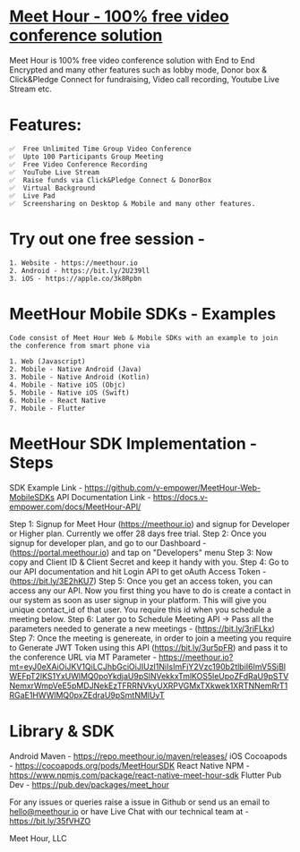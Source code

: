 # [Meet Hour - 100% free video conference solution](https://meethour.io)
Meet Hour is 100% free video conference solution with End to End Encrypted and many other features such as lobby mode, Donor box & Click&Pledge Connect for fundraising, Video call recording, Youtube Live Stream etc.

# Features:

    ✅  Free Unlimited Time Group Video Conference
    ✅  Upto 100 Participants Group Meeting
    ✅  Free Video Conference Recording 
    ✅  YouTube Live Stream
    ✅  Raise funds via Click&Pledge Connect & DonorBox
    ✅  Virtual Background
    ✅  Live Pad
    ✅  Screensharing on Desktop & Mobile and many other features.

# Try out one free session -

    1. Website - https://meethour.io
    2. Android - https://bit.ly/2U239ll
    3. iOS - https://apple.co/3k8Rpbn


# MeetHour Mobile SDKs - Examples

    Code consist of Meet Hour Web & Mobile SDKs with an example to join the conference from smart phone via

    1. Web (Javascript)
    2. Mobile - Native Android (Java)
    3. Mobile - Native Android (Kotlin)
    4. Mobile - Native iOS (Objc)
    5. Mobile - Native iOS (Swift)
    6. Mobile - React Native
    7. Mobile - Flutter


# MeetHour SDK Implementation - Steps

SDK Example Link - https://github.com/v-empower/MeetHour-Web-MobileSDKs
API Documentation Link - https://docs.v-empower.com/docs/MeetHour-API/

Step 1: Signup for Meet Hour (https://meethour.io) and signup for Developer or Higher plan. Currently we offer 28 days free trial.
Step 2: Once you signup for developer plan, and go to our Dashboard - (https://portal.meethour.io) and tap on "Developers" menu
Step 3: Now copy and Client ID & Client Secret and keep it handy with you.
Step 4: Go to our API documentation and hit Login API to get oAuth Access Token - (https://bit.ly/3E2hKU7)
Step 5: Once you get an access token, you can access any our API. Now you first thing you have to do is create a contact in our system as soon as user signup in your platform. This will give you unique contact_id of that user. You require this id when you schedule a meeting below.
Step 6: Later go to Schedule Meeting API -> Pass all the parameters needed to generate a new meetings - (https://bit.ly/3riFLkx)
Step 7: Once the meeting is genereate, in order to join a meeting you require to Generate JWT Token using this API (https://bit.ly/3ur5pFR) and pass it to the conference URL via MT Parameter - https://meethour.io?mt=eyJ0eXAiOiJKV1QiLCJhbGciOiJIUzI1NiIsImFjY2Vzc190b2tlbiI6ImV5SjBlWEFpT2lKS1YxUWlMQ0poYkdjaU9pSlNVekkxTmlKOS5leUpoZFdRaU9pSTVNemxrWmpVeE5pMDJNekEzTFRRNVkyUXRPVGMxTXkwek1XRTNNemRrT1RGaE1HWWlMQ0pxZEdraU9pSmtNMlUyT


# Library & SDK
Android Maven - https://repo.meethour.io/maven/releases/
iOS Cocoapods - https://cocoapods.org/pods/MeetHourSDK
React Native NPM - https://www.npmjs.com/package/react-native-meet-hour-sdk
Flutter Pub Dev - https://pub.dev/packages/meet_hour

For any issues or queries raise a issue in Github or send us an email to hello@meethour.io or have Live Chat with our technical team at - https://bit.ly/35fVHZO

Meet Hour, LLC
